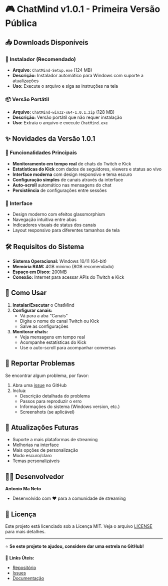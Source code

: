 # 🎮 ChatMind v1.0.1 - Primeira Versão Pública

## 📥 Downloads Disponíveis

### 🚀 Instalador (Recomendado)
- **Arquivo:** `ChatMind-Setup.exe` (124 MB)
- **Descrição:** Instalador automático para Windows com suporte a atualizações
- **Uso:** Execute o arquivo e siga as instruções na tela

### 📦 Versão Portátil
- **Arquivo:** `ChatMind-win32-x64-1.0.1.zip` (128 MB)
- **Descrição:** Versão portátil que não requer instalação
- **Uso:** Extraia o arquivo e execute `ChatMind.exe`

## ✨ Novidades da Versão 1.0.1

### 🔴 Funcionalidades Principais
- **Monitoramento em tempo real** de chats do Twitch e Kick
- **Estatísticas do Kick** com dados de seguidores, viewers e status ao vivo
- **Interface moderna** com design responsivo e tema escuro
- **Configuração simples** de canais através da interface
- **Auto-scroll** automático nas mensagens do chat
- **Persistência** de configurações entre sessões

### 🎨 Interface
- Design moderno com efeitos glassmorphism
- Navegação intuitiva entre abas
- Indicadores visuais de status dos canais
- Layout responsivo para diferentes tamanhos de tela



## 🛠️ Requisitos do Sistema

- **Sistema Operacional:** Windows 10/11 (64-bit)
- **Memória RAM:** 4GB mínimo (8GB recomendado)
- **Espaço em Disco:** 200MB
- **Conexão:** Internet para acessar APIs do Twitch e Kick

## 🎯 Como Usar

1. **Instalar/Executar** o ChatMind
2. **Configurar canais:**
   - Vá para a aba "Canais"
   - Digite o nome do canal Twitch ou Kick
   - Salve as configurações
3. **Monitorar chats:**
   - Veja mensagens em tempo real
   - Acompanhe estatísticas do Kick
   - Use o auto-scroll para acompanhar conversas

## 🐛 Reportar Problemas

Se encontrar algum problema, por favor:

1. Abra uma [issue](https://github.com/seu-usuario/chatmind/issues) no GitHub
2. Inclua:
   - Descrição detalhada do problema
   - Passos para reproduzir o erro
   - Informações do sistema (Windows version, etc.)
   - Screenshots (se aplicável)

## 🔄 Atualizações Futuras

- Suporte a mais plataformas de streaming
- Melhorias na interface
- Mais opções de personalização
- Modo escuro/claro
- Temas personalizáveis

## 👨‍💻 Desenvolvedor

**Antonio Ma Neto**
- Desenvolvido com ❤️ para a comunidade de streaming

## 📄 Licença

Este projeto está licenciado sob a Licença MIT. Veja o arquivo [LICENSE](LICENSE) para mais detalhes.

---

⭐ **Se este projeto te ajudou, considere dar uma estrela no GitHub!**

🔗 **Links Úteis:**
- [Repositório](https://github.com/seu-usuario/chatmind)
- [Issues](https://github.com/seu-usuario/chatmind/issues)
- [Documentação](https://github.com/seu-usuario/chatmind#readme)
